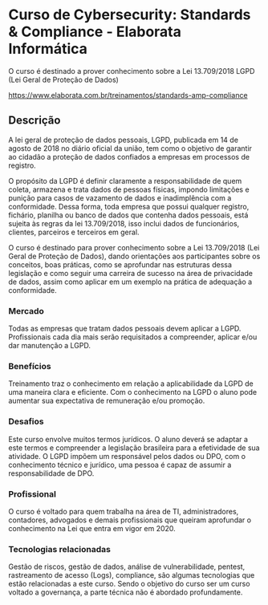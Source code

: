 # Curso de Cybersecurity: Standards & Compliance - Elaborata Informática
O curso é destinado a prover conhecimento sobre a Lei 13.709/2018 LGPD (Lei Geral de Proteção de Dados)

https://www.elaborata.com.br/treinamentos/standards-amp-compliance

## Descrição

A lei geral de proteção de dados pessoais, LGPD, publicada em 14 de agosto de 2018 no diário oficial da união, tem como o objetivo de garantir ao cidadão a proteção de dados confiados a empresas em processos de registro.

O propósito da LGPD é definir claramente a responsabilidade de quem coleta, armazena e trata dados de pessoas físicas, impondo limitações e punição para casos de vazamento de dados e inadimplência com a conformidade. Dessa forma, toda empresa que possui qualquer registro, fichário, planilha ou banco de dados que contenha dados pessoais, está sujeita às regras da lei 13.709/2018, isso inclui dados de funcionários, clientes, parceiros e terceiros em geral.

O curso é destinado para prover conhecimento sobre a Lei 13.709/2018 (Lei Geral de Proteção de Dados), dando orientações aos participantes sobre os conceitos, boas práticas, como se aprofundar nas estruturas dessa legislação e como seguir uma carreira de sucesso na área de privacidade de dados, assim como aplicar em um exemplo na prática de adequação a conformidade.

### Mercado
Todas as empresas que tratam dados pessoais devem aplicar a LGPD. Profissionais cada dia mais serão requisitados a compreender, aplicar e/ou dar manutenção a LGPD.

### Benefícios
Treinamento traz o conhecimento em relação a aplicabilidade da LGPD de uma maneira clara e eficiente. Com o conhecimento na LGPD o aluno pode aumentar sua expectativa de remuneração e/ou promoção.

### Desafios
Este curso envolve muitos termos jurídicos. O aluno deverá se adaptar a este termos e compreender a legislação brasileira para a efetividade de sua atividade. O LGPD impõem um responsável pelos dados ou DPO, com o conhecimento técnico e jurídico, uma pessoa é capaz de assumir a responsabilidade de DPO.

### Profissional
O curso é voltado para quem trabalha na área de TI, administradores, contadores, advogados e demais profissionais que queiram aprofundar o conhecimento na Lei que entra em vigor em 2020.

### Tecnologias relacionadas
Gestão de riscos, gestão de dados, análise de vulnerabilidade, pentest, rastreamento de acesso (Logs), compliance, são algumas tecnologias que estão relacionadas a este curso. Sendo o objetivo do curso ser um curso voltado a governança, a parte técnica não é abordado profundamente.

